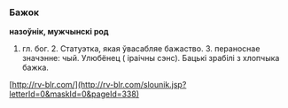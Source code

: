 ### Бажок
**назоўнік, мужчынскі род**

1. гл. бог. 2. Статуэтка, якая ўвасабляе бажаство. 3. пераноснае значэнне: чый. Улюбёнец ( іраічны сэнс). Бацькі зрабілі з хлопчыка бажка.

<a rel="author">[http://rv-blr.com/](http://rv-blr.com/slounik.jsp?letterId=0&maskId=0&pageId=338)</a>
